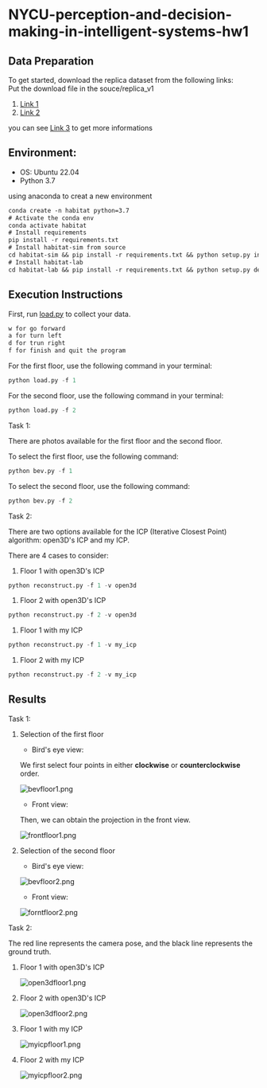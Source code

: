 # NYCU-perception-and-decision-making-in-intelligent-systems-hw1


## Data Preparation

To get started, download the replica dataset from the following links:  
Put the download file in the souce/replica_v1

1. [Link 1](https://drive.google.com/file/d/1zHA2AYRtJOmlRaHNuXOvC_OaVxHe56M4/view?usp=sharing)
2. [Link 2](https://github.com/facebookresearch/Replica-Dataset)  

you can see [Link 3](https://github.com/HCIS-Lab/pdm-f23) to get more informations

## Environment:

- OS: Ubuntu 22.04
- Python 3.7
  
using anaconda to creat a new environment

```txt
conda create -n habitat python=3.7
# Activate the conda env
conda activate habitat
# Install requirements
pip install -r requirements.txt
# Install habitat-sim from source
cd habitat-sim && pip install -r requirements.txt && python setup.py install --bullet && cd ..
# Install habitat-lab
cd habitat-lab && pip install -r requirements.txt && python setup.py develop && cd ..

```

## Execution Instructions

First, run [load.py](http://load.py/) to collect your data.
```txt
w for go forward
a for turn left 
d for trun right 
f for finish and quit the program

```

For the first floor, use the following command in your terminal:  

```python
python load.py -f 1

```

For the second floor, use the following command in your terminal:

```python
python load.py -f 2

```

Task 1:

There are photos available for the first floor and the second floor.

To select the first floor, use the following command:

```python
python bev.py -f 1

```

To select the second floor, use the following command:

```python
python bev.py -f 2

```

Task 2:

There are two options available for the ICP (Iterative Closest Point) algorithm: open3D's ICP and my ICP.

There are 4 cases to consider:

1. Floor 1 with open3D's ICP

```python
python reconstruct.py -f 1 -v open3d

```

1. Floor 2 with open3D's ICP

```python
python reconstruct.py -f 2 -v open3d

```

1. Floor 1 with my ICP

```python
python reconstruct.py -f 1 -v my_icp

```

1. Floor 2 with my ICP

```python
python reconstruct.py -f 2 -v my_icp

```

## Results

Task 1:

1. Selection of the first floor
    - Bird's eye view:
    
    We first select four points in either **clockwise** or **counterclockwise** order.
    
    ![bevfloor1.png](https://github.com/randy2332/NYCU-perception-and-decision-making-in-intelligent-systems-hw1/blob/main/pictures/bevfloor1.png)
    
    - Front view:
    
    Then, we can obtain the projection in the front view.
    
    ![frontfloor1.png](https://github.com/randy2332/NYCU-perception-and-decision-making-in-intelligent-systems-hw1/blob/main/pictures/frontfloor1.png)
    
2. Selection of the second floor
    - Bird's eye view:
    
    ![bevfloor2.png](https://github.com/randy2332/NYCU-perception-and-decision-making-in-intelligent-systems-hw1/blob/main/pictures/bevfloor2.png)
    
    - Front view:
    
    ![forntfloor2.png](https://github.com/randy2332/NYCU-perception-and-decision-making-in-intelligent-systems-hw1/blob/main/pictures/forntfloor2.png)
    

Task 2:

The red line represents the camera pose, and the black line represents the ground truth.

1. Floor 1 with open3D's ICP
    
    ![open3dfloor1.png](https://github.com/randy2332/NYCU-perception-and-decision-making-in-intelligent-systems-hw1/blob/main/pictures/open3dfloor1.png)
    
2. Floor 2 with open3D's ICP
    
    ![open3dfloor2.png](https://github.com/randy2332/NYCU-perception-and-decision-making-in-intelligent-systems-hw1/blob/main/pictures/open3dfloor2.png)
    
3. Floor 1 with my ICP
    
    ![myicpfloor1.png](https://github.com/randy2332/NYCU-perception-and-decision-making-in-intelligent-systems-hw1/blob/main/pictures/myicpfloor1.png)
    
4. Floor 2 with my ICP
    
    ![myicpfloor2.png](https://github.com/randy2332/NYCU-perception-and-decision-making-in-intelligent-systems-hw1/blob/main/pictures/myicpfloor2.png)
